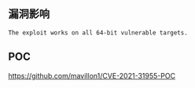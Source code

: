 <languages />

漏洞影响
--------

    The exploit works on all 64-bit vulnerable targets.

POC
---

<https://github.com/mavillon1/CVE-2021-31955-POC>